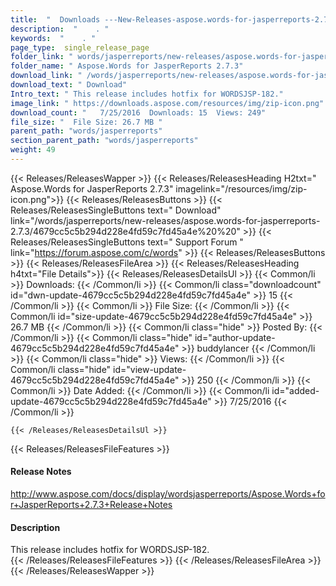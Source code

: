 ```yaml
---
title:  "  Downloads ---New-Releases-aspose.words-for-jasperreports-2.7.3 . " 
description:  "    . " 
keywords:  "    . " 
page_type:  single_release_page
folder_link: " words/jasperreports/new-releases/aspose.words-for-jasperreports-2.7.3/"
folder_name: " Aspose.Words for JasperReports 2.7.3"
download_link: " /words/jasperreports/new-releases/aspose.words-for-jasperreports-2.7.3/4679cc5c5b294d228e4fd59c7fd45a4e"
download_text: " Download"
Intro_text: " This release includes hotfix for WORDSJSP-182."
image_link: " https://downloads.aspose.com/resources/img/zip-icon.png"
download_count: "   7/25/2016  Downloads: 15  Views: 249"
file_size: "  File Size: 26.7 MB "
parent_path: "words/jasperreports"
section_parent_path: "words/jasperreports"
weight: 49 
---
```


{{< Releases/ReleasesWapper >}}
  {{< Releases/ReleasesHeading H2txt=" Aspose.Words for JasperReports 2.7.3" imagelink="/resources/img/zip-icon.png">}}
  {{< Releases/ReleasesButtons >}}
    {{< Releases/ReleasesSingleButtons text=" Download" link="/words/jasperreports/new-releases/aspose.words-for-jasperreports-2.7.3/4679cc5c5b294d228e4fd59c7fd45a4e%20%20" >}}
    {{< Releases/ReleasesSingleButtons text=" Support Forum " link="https://forum.aspose.com/c/words" >}}
  {{< Releases/ReleasesButtons >}}
  {{< Releases/ReleasesFileArea >}}
    {{< Releases/ReleasesHeading h4txt="File Details">}}
    {{< Releases/ReleasesDetailsUl >}}
            {{< Common/li  >}} Downloads: {{< /Common/li >}} 
      {{< Common/li class="downloadcount" id="dwn-update-4679cc5c5b294d228e4fd59c7fd45a4e" >}} 15 {{< /Common/li >}} 
      {{< Common/li  >}} File Size: {{< /Common/li >}} 
      {{< Common/li id="size-update-4679cc5c5b294d228e4fd59c7fd45a4e" >}} 26.7 MB {{< /Common/li >}} 
      {{< Common/li  class="hide" >}} Posted By: {{< /Common/li >}} 
      {{< Common/li class="hide" id="author-update-4679cc5c5b294d228e4fd59c7fd45a4e" >}} buddylancer {{< /Common/li >}} 
      {{< Common/li class="hide"  >}} Views: {{< /Common/li >}} 
      {{< Common/li class="hide" id="view-update-4679cc5c5b294d228e4fd59c7fd45a4e" >}} 250 {{< /Common/li >}} 
      {{< Common/li  >}} Date Added: {{< /Common/li >}} 
      {{< Common/li id="added-update-4679cc5c5b294d228e4fd59c7fd45a4e" >}} 7/25/2016 {{< /Common/li >}} 

    {{< /Releases/ReleasesDetailsUl >}}

  {{< Releases/ReleasesFileFeatures >}}
      <h4>Release Notes</h4><div><a href="http://www.aspose.com/docs/display/wordsjasperreports/Aspose.Words+for+JasperReports+2.7.3+Release+Notes">http://www.aspose.com/docs/display/wordsjasperreports/Aspose.Words+for+JasperReports+2.7.3+Release+Notes</a></div><h4>Description</h4><div class="HTMLDescription">This release includes hotfix for WORDSJSP-182.</div>
  {{< /Releases/ReleasesFileFeatures >}}
 {{< /Releases/ReleasesFileArea >}}
{{< /Releases/ReleasesWapper >}}


